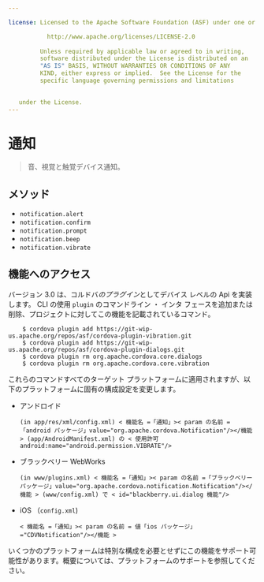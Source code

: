 ```yaml
---

license: Licensed to the Apache Software Foundation (ASF) under one or more contributor license agreements. See the NOTICE file distributed with this work for additional information regarding copyright ownership. The ASF licenses this file to you under the Apache License, Version 2.0 (the "License"); you may not use this file except in compliance with the License. You may obtain a copy of the License at

           http://www.apache.org/licenses/LICENSE-2.0
    
         Unless required by applicable law or agreed to in writing,
         software distributed under the License is distributed on an
         "AS IS" BASIS, WITHOUT WARRANTIES OR CONDITIONS OF ANY
         KIND, either express or implied.  See the License for the
         specific language governing permissions and limitations
    

   under the License.
---
```


# 通知

> 音、視覚と触覚デバイス通知。

## メソッド

*   `notification.alert`
*   `notification.confirm`
*   `notification.prompt`
*   `notification.beep`
*   `notification.vibrate`

## 機能へのアクセス

バージョン 3.0 は、コルドバ*のプラグイン*としてデバイス レベルの Api を実装します。 CLI の使用 `plugin` のコマンドライン ・ インタ フェースを追加または削除、プロジェクトに対してこの機能を記載されているコマンド。

        $ cordova plugin add https://git-wip-us.apache.org/repos/asf/cordova-plugin-vibration.git
        $ cordova plugin add https://git-wip-us.apache.org/repos/asf/cordova-plugin-dialogs.git
        $ cordova plugin rm org.apache.cordova.core.dialogs
        $ cordova plugin rm org.apache.cordova.core.vibration
    

これらのコマンドすべてのターゲット プラットフォームに適用されますが、以下のプラットフォームに固有の構成設定を変更します。

*   アンドロイド
    
        (in app/res/xml/config.xml) < 機能名 =「通知」>< param の名前 =「android パッケージ」value="org.apache.cordova.Notification"/></機能 > (app/AndroidManifest.xml) の < 使用許可 android:name="android.permission.VIBRATE"/>
        

*   ブラックベリー WebWorks
    
        (in www/plugins.xml) < 機能名 =「通知」>< param の名前 =「ブラックベリー パッケージ」value="org.apache.cordova.notification.Notification"/></機能 > (www/config.xml) で < id="blackberry.ui.dialog 機能"/>
        

*   iOS （`config.xml`)
    
        < 機能名 =「通知」>< param の名前 = 値「ios パッケージ」="CDVNotification"/></機能 >
        

いくつかのプラットフォームは特別な構成を必要とせずにこの機能をサポート可能性があります。概要については、プラットフォームのサポートを参照してください。